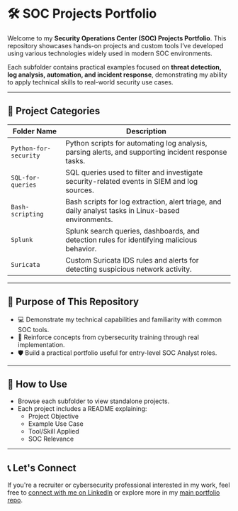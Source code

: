 # 🛠️ SOC Projects Portfolio

Welcome to my **Security Operations Center (SOC) Projects Portfolio**. This repository showcases hands-on projects and custom tools I’ve developed using various technologies widely used in modern SOC environments.

Each subfolder contains practical examples focused on **threat detection, log analysis, automation, and incident response**, demonstrating my ability to apply technical skills to real-world security use cases.

---

## 📂 Project Categories

| Folder Name                  | Description |
|-----------------------------|-------------|
| `Python-for-security`       | Python scripts for automating log analysis, parsing alerts, and supporting incident response tasks. |
| `SQL-for-queries`    | SQL queries used to filter and investigate security-related events in SIEM and log sources. |
| `Bash-scripting`       | Bash scripts for log extraction, alert triage, and daily analyst tasks in Linux-based environments. |
| `Splunk`    | Splunk search queries, dashboards, and detection rules for identifying malicious behavior. |
| `Suricata`   | Custom Suricata IDS rules and alerts for detecting suspicious network activity. |

---

## 🎯 Purpose of This Repository

- 💻 Demonstrate my technical capabilities and familiarity with common SOC tools.
- 🧠 Reinforce concepts from cybersecurity training through real implementation.
- 🛡️ Build a practical portfolio useful for entry-level SOC Analyst roles.

---

## 🚀 How to Use

- Browse each subfolder to view standalone projects.
- Each project includes a README explaining:
  - Project Objective
  - Example Use Case
  - Tool/Skill Applied
  - SOC Relevance

---

## 📞 Let's Connect

If you're a recruiter or cybersecurity professional interested in my work, feel free to [connect with me on LinkedIn](https://linkedin.com/in/bianfk) or explore more in my [main portfolio repo](https://github.com/bianfk/cybersecurity-portfolio).

